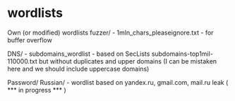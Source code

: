 # wordlists
Own (or modified) wordlists
fuzzer/ 
	- 1mln_chars_pleaseignore.txt - for buffer overflow

DNS/
	- subdomains_wordlist - based on SecLists subdomains-top1mil-110000.txt but without duplicates and upper domains (I can be mistaken here and we should include uppercase domains)

Password/
	Russian/ - wordlist based on yandex.ru, gmail.com, mail.ru leak ( *** in progress *** )